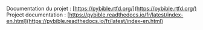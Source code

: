 Documentation du projet :
[https://pybible.rtfd.org/](https://pybible.rtfd.org/)
Project documentation : [https://pybible.readthedocs.io/fr/latest/index-en.html](https://pybible.readthedocs.io/fr/latest/index-en.html)